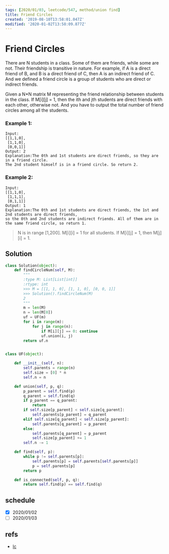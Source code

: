 ```yaml
---
tags: [2020/01/03, leetcode/547, method/union find]
title: Friend Circles
created: '2019-08-10T13:58:01.047Z'
modified: '2020-01-02T13:58:09.877Z'
---
```


# Friend Circles

There are N students in a class. Some of them are friends, while some are not. Their friendship is transitive in nature. For example, if A is a direct friend of B, and B is a direct friend of C, then A is an indirect friend of C. And we defined a friend circle is a group of students who are direct or indirect friends.

Given a N*N matrix M representing the friend relationship between students in the class. If M[i][j] = 1, then the ith and jth students are direct friends with each other, otherwise not. And you have to output the total number of friend circles among all the students.

### Example 1:

```
Input:
[[1,1,0],
 [1,1,0],
 [0,0,1]]
Output: 2
Explanation:The 0th and 1st students are direct friends, so they are in a friend circle.
The 2nd student himself is in a friend circle. So return 2.
```

### Example 2:

```
Input:
[[1,1,0],
 [1,1,1],
 [0,1,1]]
Output: 1
Explanation:The 0th and 1st students are direct friends, the 1st and 2nd students are direct friends,
so the 0th and 2nd students are indirect friends. All of them are in the same friend circle, so return 1.
```

> N is in range [1,200].
> M[i][i] = 1 for all students.
> If M[i][j] = 1, then M[j][i] = 1.

## Solution

```python
class Solution(object):
    def findCircleNum(self, M):
        """
        :type M: List[List[int]]
        :rtype: int
        >>> M = [[1, 1, 0], [1, 1, 0], [0, 0, 1]]
        >>> Solution().findCircleNum(M)
        2
        """
        m = len(M)
        n = len(M[0])
        uf = UF(m)
        for i in range(m):
            for j in range(n):
                if M[i][j] == 0: continue
                uf.union(i, j)
        return uf.n


class UF(object):

    def __init__(self, n):
        self.parents = range(n)
        self.size = [0] * n
        self.n = n

    def union(self, p, q):
        p_parent = self.find(p)
        q_parent = self.find(q)
        if p_parent == q_parent:
            return
        if self.size[p_parent] < self.size[q_parent]:
            self.parents[p_parent] = q_parent
        elif self.size[q_parent] < self.size[p_parent]:
            self.parents[q_parent] = p_parent
        else:
            self.parents[q_parent] = p_parent
            self.size[p_parent] += 1
        self.n -= 1

    def find(self, p):
        while p != self.parents[p]:
            self.parents[p] = self.parents[self.parents[p]]
            p = self.parents[p]
        return p

    def is_connected(self, p, q):
        return self.find(p) == self.find(q)
```

## schedule

* [x] 2020/01/02
* [ ] 2020/01/03

## refs

* [lc](https://leetcode.com/problems/friend-circles/)

